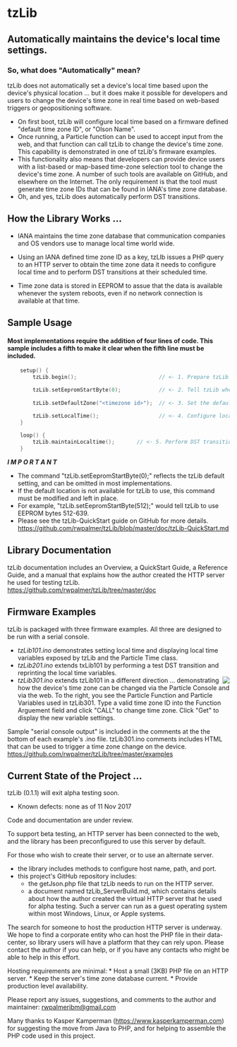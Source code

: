 # tzLib

## Automatically maintains the device's local time settings.

### So, what does "Automatically" mean?
tzLib does not automatically set a device's local time based upon the device's physical location ... but it does make it possible for developers and users to change the device's time zone in real time based on web-based triggers or geopositioning software.
*	On first boot, tzLib will configure local time based on a firmware defined "default time zone ID", or "Olson Name".
*	Once running, a Particle function can be used to accept input from the web, and that function can call tzLib to change the device's time zone. This capability is demonstrated in one of tzLib's firmware examples. 
*	This functionality also means that developers can provide device users with a list-based or map-based time-zone selection tool to change the device's time zone. A number of such tools are available on GitHub, and elsewhere on the Internet. The only requirement is that the tool must generate time zone IDs that can be found in IANA's time zone database.
*	Oh, and yes, tzLib does automatically perform DST transitions.  


## How the Library Works ...

* IANA maintains the time zone database that communication companies and OS vendors use to manage local time world wide. 

* Using an IANA defined time zone ID as a key, tzLIb issues a PHP query to an HTTP server to obtain the time zone data it needs to configure local time and to perform DST transitions at their scheduled time.

* Time zone data is stored in EEPROM to assue that the data is available whenever the system reboots, even if no network connection is available at that time. 

## Sample Usage
#### Most implementations require the addition of four lines of code. This sample includes a fifth to make it clear when the fifth line must be included.

```cpp		
	setup() {
	    tzLib.begin();                          // <- 1. Prepare tzLib to run

	    tzLib.setEepromStartByte(0);            // <- 2. Tell tzLib where to store data in EEPROM		  
		  
	    tzLib.setDefaultZone("<timezone id>");  // <- 3. Set the default time zone

	    tzLib.setLocalTime();                   // <- 4. Configure local time   
	}
		   
	loop() {
	    tzLib.maintainLocaltime();       // <- 5. Perform DST transitions & keep time zone data current.
	}
```

*__I M P O R T A N T__*  
* 	The command "tzLib.setEepromStartByte(0);" reflects the tzLib default setting, and can be omitted in most implementations.
* 	If the default location is not available for tzLib to use, this command must be modified and left in place. 
*	For example, "tzLib.setEepromStartByte(512);" would tell tzLib to use EEPROM bytes 512-639. 
*	Please see the tzLib-QuickStart guide on GitHub for more details. https://github.com/rwpalmer/tzLib/blob/master/doc/tzLib-QuickStart.md


##	Library Documentation
tzLib documentation includes an Overview, a QuickStart Guide, a Reference Guide, and a manual that explains how the author created the HTTP server he used for testing tzLib. https://github.com/rwpalmer/tzLib/tree/master/doc


##	Firmware Examples
tzLib is packaged with three firmware examples. All three are designed to be run with a serial console.
*	*tzLib101.ino* demonstrates setting local time and displaying local time variables exposed by tzLib and the Particle Time class.
*	*tzLib201.ino* extends txLib101 by performing a test DST transition and reprinting the local time variables.
*	*tzLib301.ino* extends tzLib101 in a different direction ... <img align="right" src="doc/tzLib301.png"> demonstrating how the device's time zone can be changed via the Particle Console and via the web. To the right, you see the Particle Function and Particle Variables used in tzLib301. Type a valid time zone ID into the Function Arguement field and click "CALL" to change time zone. Click "Get" to display the new variable settings. 

Sample "serial console output" is included in the comments at the the bottom of each example's .ino file. tzLib301.ino comments includes HTML that can be used to trigger a time zone change on the device. https://github.com/rwpalmer/tzLib/tree/master/examples


## Current State of the Project ...

tzLib (0.1.1) will exit alpha testing soon.
*	Known defects: none as of 11 Nov 2017
	
Code and documentation are under review. 
	
To support beta testing, an HTTP server has been connected to the  web, and the library has been preconfigured to use this server by default. 
		
For those who wish to create their server, or to use an alternate server. 
* the library includes methods to configure host name, path, and port.
* this project's GitHub repository includes:
	* 	the getJson.php file that tzLib needs to run on the HTTP server.
	* 	a document named tzLib_ServerBuild.md,  which contains details about how the author created the virtual HTTP server that he used for alpha testing. Such a server can run as a guest operating system within most Windows, Linux, or Apple systems. 

The search for someone to host the production HTTP server is underway.  We hope to find a corporate entity who can host the PHP file in their data-center, so library users will have a platform that they can rely upon. Please contact the author if you can help, or if you have any contacts who might be able to help in this effort. 
		
Hosting requirements are minimal: 
	* 	Host a small (3KB) PHP file on an HTTP server.
	* 	Keep the server's time zone database current.
	* 	Provide production level availability.
		
Please report any issues, suggestions, and comments to the author and maintainer: rwpalmeribm@gmail.com
	   

Many thanks to Kasper Kamperman (https://www.kasperkamperman.com) for suggesting the move from Java to PHP,
and for helping to assemble the PHP code used in this project.





